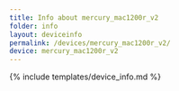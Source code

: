 ```yaml
---
title: Info about mercury_mac1200r_v2
folder: info
layout: deviceinfo
permalink: /devices/mercury_mac1200r_v2/
device: mercury_mac1200r_v2
---
```

{% include templates/device_info.md %}
